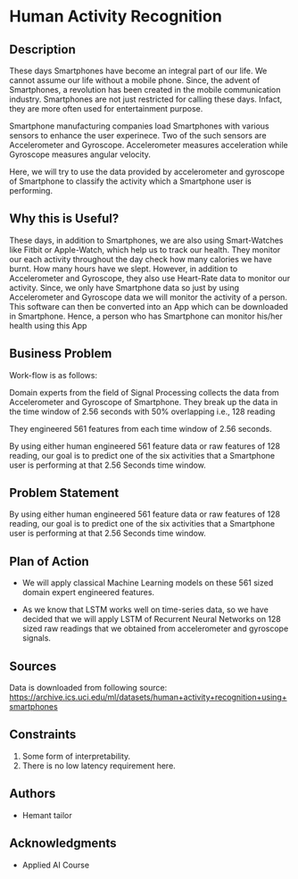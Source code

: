 # Human Activity Recognition
## **Description**
These days Smartphones have become an integral part of our life. We cannot assume our life without a mobile phone. Since, the advent of Smartphones, a revolution has been created in the mobile communication industry. Smartphones are not just restricted for calling these days. Infact, they are more often used for entertainment purpose.

Smartphone manufacturing companies load Smartphones with various sensors to enhance the user experinece. Two of the such sensors are Accelerometer and Gyroscope. Accelerometer measures acceleration while Gyroscope measures angular velocity.

Here, we will try to use the data provided by accelerometer and gyroscope of Smartphone to classify the activity which a Smartphone user is performing.
## Why this is Useful?
These days, in addition to Smartphones, we are also using Smart-Watches like Fitbit or Apple-Watch, which help us to track our health. They monitor our each activity throughout the day check how many calories we have burnt. How many hours have we slept. However, in addition to Accelerometer and Gyroscope, they also use Heart-Rate data to monitor our activity. Since, we only have Smartphone data so just by using Accelerometer and Gyroscope data we will monitor the activity of a person. This software can then be converted into an App which can be downloaded in Smartphone. Hence, a person who has Smartphone can monitor his/her health using this App
## Business Problem 

Work-flow is as follows:

Domain experts from the field of Signal Processing collects the data from Accelerometer and Gyroscope of Smartphone. They break up the data in the time window of 2.56 seconds with 50% overlapping i.e., 128 reading

They engineered 561 features from each time window of 2.56 seconds.

By using either human engineered 561 feature data or raw features of 128 reading, our goal is to predict one of the six activities that a Smartphone user is performing at that 2.56 Seconds time window.
## Problem Statement
By using either human engineered 561 feature data or raw features of 128 reading, our goal is to predict one of the six activities that a Smartphone user is performing at that 2.56 Seconds time window.
## Plan of Action
- We will apply classical Machine Learning models on these 561 sized domain expert engineered features.

- As we know that LSTM works well on time-series data, so we have decided that we will apply LSTM of Recurrent Neural Networks on 128 sized raw readings that we obtained from accelerometer and gyroscope signals.
## Sources 
Data is downloaded from following source: https://archive.ics.uci.edu/ml/datasets/human+activity+recognition+using+smartphones
## Constraints
1. Some form of interpretability.
2. There is no low latency requirement here.
## Authors
- Hemant tailor
## Acknowledgments
- Applied AI Course
